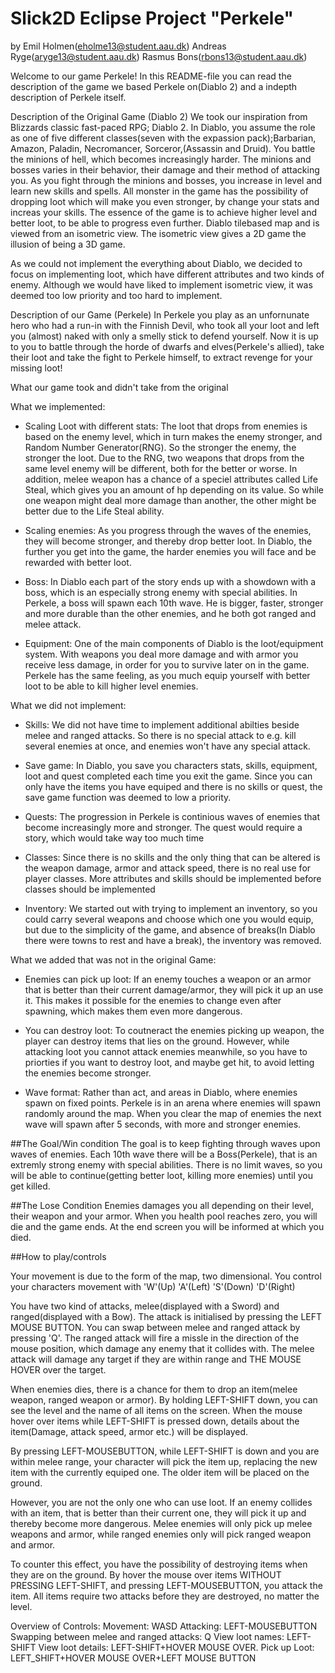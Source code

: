 # Slick2D Eclipse Project "Perkele"
by 
Emil Holmen(eholme13@student.aau.dk)
Andreas Ryge(aryge13@student.aau.dk) 
Rasmus Bons(rbons13@student.aau.dk)

Welcome to our game Perkele! In this README-file you can read the description of the game we based Perkele on(Diablo 2) and a indepth description of Perkele itself.

Description of the Original Game (Diablo 2)
We took our inspiration from Blizzards classic fast-paced RPG; Diablo 2.
In Diablo, you assume the role as one of five different classes(seven with the expassion pack);Barbarian, Amazon, Paladin, Necromancer, Sorceror,(Assassin and Druid). You battle the minions of hell, which becomes increasingly harder. The minions and bosses varies in their behavior, their damage and their method of attacking you. As you fight through the minions and bosses, you increase in level and learn new skills and spells. All monster in the game has the possibility of dropping loot which will make you even stronger, by change your stats and increas your skills. The essence of the game is to achieve higher level and better loot, to be able to progress even further.
Diablo tilebased map and is viewed from an isometric view. The isometric view gives a 2D game the illusion of being a 3D game. 

As we could not implement the everything about Diablo, we decided to focus on implementing loot, which have different attributes and two kinds of enemy. Although we would have liked to implement isometric view, it was deemed too low priority and too hard to implement. 

Description of our Game (Perkele)
In Perkele you play as an unfornunate hero who had a run-in with the Finnish Devil, who took all your loot and left you (almost) naked with only a smelly stick to defend yourself. Now it is up to you to battle through the horde of dwarfs and elves(Perkele's allied), take their loot and take the fight to Perkele himself, to extract revenge for your missing loot!

What our game took and didn't take from the original

What we implemented: 
* Scaling Loot with different stats: The loot that drops from enemies is based on the enemy level, which in turn makes the enemy stronger, and Random Number Generator(RNG). So the stronger the enemy, the stronger the loot. Due to the RNG, two weapons that drops from the same level enemy will be different, both for the better or worse. In addition, melee weapon has a chance of a speciel attributes called Life Steal, which gives you an amount of hp depending on its value. So while one weapon might deal more damage than another, the other might be better due to the Life Steal ability. 

* Scaling enemies: As you progress through the waves of the enemies, they will become stronger, and thereby drop better loot. In Diablo, the further you get into the game, the harder enemies you will face and be rewarded with better loot.

* Boss: In Diablo each part of the story ends up with a showdown with a boss, which is an especially strong enemy with special abilities. In Perkele, a boss will spawn each 10th wave. He is bigger, faster, stronger and more durable than the other enemies, and he both got ranged and melee attack.

* Equipment: One of the main components of Diablo is the loot/equipment system. With weapons you deal more damage and with armor you receive less damage, in order for you to survive later on in the game. Perkele has the same feeling, as you much equip yourself with better loot to be able to kill higher level enemies. 


What we did not implement:  
* Skills: We did not have time to implement additional abilties beside melee and ranged attacks. So there is no special attack to e.g. kill several enemies at once, and enemies won't have any special attack.

* Save game: In Diablo, you save you characters stats, skills, equipment, loot and quest completed each time you exit the game. Since you can only have the items you have equiped and there is no skills or quest, the save game function was deemed to low a priority.

* Quests: The progression in Perkele is continious waves of enemies that become increasingly more and stronger. The quest would require a story, which would take way too much time 

* Classes: Since there is no skills and the only thing that can be altered is the weapon damage, armor and attack speed, there is no real use for player classes. More attributes and skills should be implemented before classes should be implemented

* Inventory: We started out with trying to implement an inventory, so you could carry several weapons and choose which one you would equip, but due to the simplicity of the game, and absence of breaks(In Diablo there were towns to rest and have a break), the inventory was removed.

What we added that was not in the original Game:
* Enemies can pick up loot: If an enemy touches a weapon or an armor that is better than their current damage/armor, they will pick it up an use it. This makes it possible for the enemies to change even after spawning, which makes them even more dangerous.

* You can destroy loot: To coutneract the enemies picking up weapon, the player can destroy items that lies on the ground. However, while attacking loot you cannot attack enemies meanwhile, so you have to priorties if you want to destroy loot, and maybe get hit, to avoid letting the enemies become stronger.

* Wave format: Rather than act, and areas in Diablo, where enemies spawn on fixed points. Perkele is in an arena where enemies will spawn randomly around the map. When you clear the map of enemies the next wave will spawn after 5 seconds, with more and stronger enemies.

##The Goal/Win condition
The goal is to keep fighting through waves upon waves of enemies. Each 10th wave there will be a Boss(Perkele), that is an extremly strong enemy with special abilities. There is no limit waves, so you will be able to continue(getting better loot, killing more enemies) until you get killed.

##The Lose Condition
Enemies damages you all depending on their level, their weapon and your armor. When you health pool reaches zero, you will die and the game ends. At the end screen you will be informed at which you died.

##How to play/controls

Your movement is due to the form of the map, two dimensional. You control your characters movement with 'W'(Up)  'A'(Left)   'S'(Down)    'D'(Right)

You have two kind of attacks, melee(displayed with a Sword) and ranged(displayed with a Bow). The attack is initialised by pressing the LEFT MOUSE BUTTON. You can swap between melee and ranged attack by pressing 'Q'.
The ranged attack will fire a missle in the direction of the mouse position, which damage any enemy that it collides with. The melee attack will damage any target if they are within range and THE MOUSE HOVER over the target.

When enemies dies, there is a chance for them to drop an item(melee weapon, ranged weapon or armor). By holding LEFT-SHIFT down, you can see the level and the name of all items on the screen. When the mouse hover over items while LEFT-SHIFT is pressed down, details about the item(Damage, attack speed, armor etc.) will be displayed.

By pressing LEFT-MOUSEBUTTON, while LEFT-SHIFT is down and you are within melee range, your character will pick the item up, replacing the new item with the currently equiped one. The older item will be placed on the ground.

However, you are not the only one who can use loot. If an enemy collides with an item, that is better than their current one, they will pick it up and thereby become more dangerous. 
Melee enemies will only pick up melee weapons and armor, while ranged enemies only will pick ranged weapon and armor.

To counter this effect, you have the possibility of destroying items when they are on the ground. By hover the mouse over items WITHOUT PRESSING LEFT-SHIFT, and pressing LEFT-MOUSEBUTTON, you attack the item. All items require two attacks before they are destroyed, no matter the level.
 
Overview of Controls:
Movement: WASD
Attacking: LEFT-MOUSEBUTTON
Swapping between melee and ranged attacks: Q
View loot names: LEFT-SHIFT
View loot details: LEFT-SHIFT+HOVER MOUSE OVER.
Pick up Loot: LEFT_SHIFT+HOVER MOUSE OVER+LEFT MOUSE BUTTON
